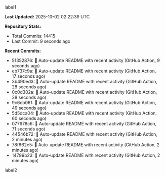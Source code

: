 
label1 
<!-- ACTIVITY_START -->
**Last Updated:** 2025-10-02 02:22:39 UTC

**Repository Stats:**
- Total Commits: 14415
- Last Commit: 9 seconds ago

**Recent Commits:**
- 51352876: 🤖 Auto-update README with recent activity (GitHub Action, 9 seconds ago)
- eb737c9a: 🤖 Auto-update README with recent activity (GitHub Action, 17 seconds ago)
- 3b490ed3: 🤖 Auto-update README with recent activity (GitHub Action, 28 seconds ago)
- 0c0d302a: 🤖 Auto-update README with recent activity (GitHub Action, 38 seconds ago)
- 9c6cb061: 🤖 Auto-update README with recent activity (GitHub Action, 49 seconds ago)
- 5d5dca04: 🤖 Auto-update README with recent activity (GitHub Action, 60 seconds ago)
- 077678c6: 🤖 Auto-update README with recent activity (GitHub Action, 71 seconds ago)
- 44546b72: 🤖 Auto-update README with recent activity (GitHub Action, 2 minutes ago)
- 78f662e5: 🤖 Auto-update README with recent activity (GitHub Action, 2 minutes ago)
- 14799b23: 🤖 Auto-update README with recent activity (GitHub Action, 2 minutes ago)
<!-- ACTIVITY_END -->

label2

